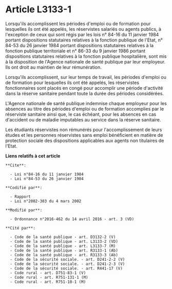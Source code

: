 # Article L3133-1

Lorsqu'ils accomplissent les périodes d'emploi ou de formation pour lesquelles ils ont été appelés, les réservistes salariés
ou agents publics, à l'exception de ceux qui sont régis par les lois n° 84-16 du 11 janvier 1984 portant dispositions
statutaires relatives à la fonction publique de l'Etat, n° 84-53 du 26 janvier 1984 portant dispositions statutaires
relatives à la fonction publique territoriale et n° 86-33 du 9 janvier 1986 portant dispositions statutaires relatives à la
fonction publique hospitalière, sont mis à la disposition de l'Agence nationale de santé publique par leur employeur. Ils ont
droit au maintien de leur rémunération. 

Lorsqu'ils accomplissent, sur leur temps de travail, les périodes d'emploi ou de formation pour lesquelles ils ont été
appelés, les réservistes fonctionnaires sont placés en congé pour accomplir une période d'activité dans la réserve sanitaire
pendant toute la durée des périodes considérées. 

L'Agence nationale de santé publique indemnise chaque employeur pour les absences au titre des périodes d'emploi ou de
formation accomplies par le réserviste sanitaire ainsi que, le cas échéant, pour les absences en cas d'accident ou de maladie
imputables au service dans la réserve sanitaire. 

Les étudiants réservistes non rémunérés pour l'accomplissement de leurs études et les personnes réservistes sans emploi
bénéficient en matière de protection sociale des dispositions applicables aux agents non titulaires de l'Etat.

**Liens relatifs à cet article**

	**Cite**:

	  - Loi n°84-16 du 11 janvier 1984
	  - Loi n°84-53 du 26 janvier 1984

	**Codifié par**:

	  - Rapport
	  - Loi n°2002-303 du 4 mars 2002

	**Modifié par**:

	  - Ordonnance n°2016-462 du 14 avril 2016 - art. 3 (VD)

	**Cité par**:

	  - Code de la santé publique - art. D3132-2 (V)
	  - Code de la santé publique - art. L3133-2 (VD)
	  - Code de la santé publique - art. L3133-7 (M)
	  - Code de la santé publique - art. R3133-1 (Ab)
	  - Code de la santé publique - art. R3133-3 (Ab)
	  - Code de la sécurité sociale. - art. D241-2-2 (V)
	  - Code de la sécurité sociale. - art. D241-2-3 (V)
	  - Code de la sécurité sociale. - art. R441-17 (V)
	  - Code rural - art. D751-83-1 (V)
	  - Code rural - art. R751-131-1 (M)
	  - Code rural - art. R751-18-1 (M)
